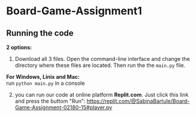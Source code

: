 # Board-Game-Assignment1
## Running the code
**2 options:** <br/>
1) Download all 3 files. Open the command-line interface and change the directory where these files are located. Then run the the `main.py` file.

**For Windows, Linix and Mac:** <br/>
run `python main.py` in a console<br/>

2) you can run our code at online platform **Replit.com**. Just click this link and press the buttom "Run": https://replit.com/@SabinaBartule/Board-Game-Assignment-02180-15#player.py 



